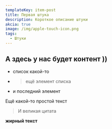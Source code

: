 ```yaml
---
templateKey: item-post
title: Первая штука
description: Короткое описание штуки
akcia: true
image: /img/apple-touch-icon.png
tags:
  - Штуки
---
```

## А здесь у нас будет контент ))

* список какой-то
* > ещё элемент списка
* и последний элемент

Ещё какой-то простой текст

> И великая цитата

**жирный текст**